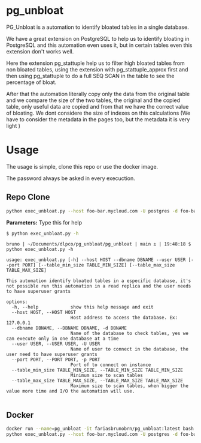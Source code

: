 # pg_unbloat

PG_Unbloat is a automation to identify bloated tables in a single database.

We have a great extension on PostgreSQL to help us to identify bloating in PostgreSQL and this automation even uses it, but in certain tables even this extension don't works well.

Here the extension pg_stattuple help us to filter high bloated tables from non bloated tables, using the extension with pg_stattuple_approx first and then using pg_stattuple to do a full SEQ SCAN in the table to see the percentage of bloat. 

After that the automation literally copy only the data from the original table and we compare the size of the two tables, the original and the copied table, only useful data are copied and from that we have the correct value of bloating. We dont considere the size of indexes on this calculations (We have to consider the metadata in the pages too, but the metadata it is very light )


# Usage

The usage is simple, clone this repo or use the docker image.

The password always be asked in every execuction.

## Repo Clone

``` sh
python exec_unbloat.py --host foo-bar.mycloud.com -U postgres -d foo-bar-database
```

<b>Parameters:</b> Type this for help 

```sh
$ python exec_unbloat.py -h 
```
```
bruno | ~/Documents/dlpco/pg_unbloat/pg_unbloat | main ± | 19:48:18 $ python exec_unbloat.py -h 

usage: exec_unbloat.py [-h] --host HOST --dbname DBNAME --user USER [--port PORT] [--table_min_size TABLE_MIN_SIZE] [--table_max_size TABLE_MAX_SIZE]

This automation identify bloated tables in a especific database, it's not possible run this automation in a read replica and the user needs to have superuser grants

options:
  -h, --help            show this help message and exit
  --host HOST, --HOST HOST
                        Host address to access the database. Ex: 127.0.0.1
  --dbname DBNAME, --DBNAME DBNAME, -d DBNAME
                        Name of the database to check tables, yes we can execute only in one database at a time
  --user USER, --USER USER, -U USER
                        Name of user to connect in the database, the user need to have superuser grants
  --port PORT, --PORT PORT, -p PORT
                        Port of to connect on instance
  --table_min_size TABLE_MIN_SIZE, --TABLE_MIN_SIZE TABLE_MIN_SIZE
                        Minimum size to scan tables
  --table_max_size TABLE_MAX_SIZE, --TABLE_MAX_SIZE TABLE_MAX_SIZE
                        Maximum size to scan tables, when bigger the value more time and I/O the automation will use.


```

## Docker

```sh
docker run --name=pg_unbloat -it fariasbrunobrn/pg_unbloat:latest bash
python exec_unbloat.py --host foo-bar.mycloud.com -U postgres -d foo-bar-database
```